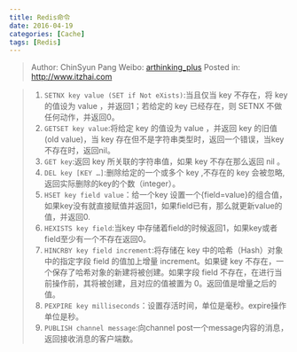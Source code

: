 ```yaml
---
title: Redis命令
date: 2016-04-19
categories: [Cache]
tags: [Redis]
---
```


> Author: ChinSyun Pang
> Weibo: [arthinking_plus](http://weibo.com/arthinkingplus)
> Posted in: http://www.itzhai.com

> 1. `SETNX key value (SET if Not eXists)`:当且仅当 key 不存在，将 key 的值设为 value ，并返回1；若给定的 key 已经存在，则 SETNX 不做任何动作，并返回0。
> 2. `GETSET key value`:将给定 key 的值设为 value ，并返回 key 的旧值 (old value)，当 key 存在但不是字符串类型时，返回一个错误，当key不存在时，返回nil。
> 3.	`GET key`:返回 key 所关联的字符串值，如果 key 不存在那么返回 nil 。
> 4.	`DEL key [KEY …]`:删除给定的一个或多个 key ,不存在的 key 会被忽略,返回实际删除的key的个数（integer）。
> 5.	`HSET key field value`：给一个key 设置一个{field=value}的组合值，如果key没有就直接赋值并返回1，如果field已有，那么就更新value的值，并返回0.
> 6.	`HEXISTS key field`:当key 中存储着field的时候返回1，如果key或者field至少有一个不存在返回0。
> 7.	`HINCRBY key field increment`:将存储在 key 中的哈希（Hash）对象中的指定字段 field 的值加上增量 increment。如果键 key 不存在，一个保存了哈希对象的新建将被创建。如果字段 field 不存在，在进行当前操作前，其将被创建，且对应的值被置为 0。返回值是增量之后的值。
> 8.	`PEXPIRE key milliseconds`：设置存活时间，单位是毫秒。expire操作单位是秒。
> 9.	`PUBLISH channel message`:向channel post一个message内容的消息，返回接收消息的客户端数。

